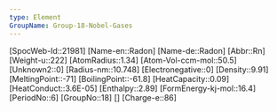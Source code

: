 ```yaml
---
type: Element
GroupName: Group-18-Nobel-Gases
---
```

[SpocWeb-Id::21981]
[Name-en::Radon]
[Name-de::Radon]
[Abbr::Rn]
[Weight-u::222]
[AtomRadius::1.34]
[Atom-Vol-ccm-mol::50.5]
[Unknown2::0]
[Radius-nm::10.748]
[Electronegative::0]
[Density::9.91]
[MeltingPoint::-71]
[BoilingPoint::-61.8]
[HeatCapacity::0.09]
[HeatConduct::3.6E-05]
[Enthalpy::2.89]
[FormEnergy-kj-mol::16.4]
[PeriodNo::6]
[GroupNo::18]
[]
[Charge-e::86]

